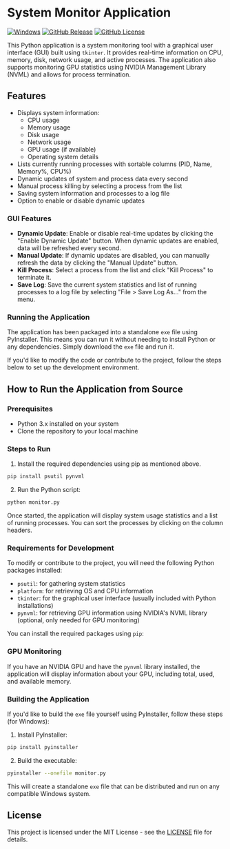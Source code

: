 # System Monitor Application

[![Windows](https://custom-icon-badges.demolab.com/badge/Windows-0078D6?logo=windows11&logoColor=white)](#)
[![GitHub Release](https://img.shields.io/github/v/release/Lixetron/system-monitor)](releases/latest)
[![GitHub License](https://img.shields.io/github/license/Lixetron/system-monitor)](LICENSE)

This Python application is a system monitoring tool with a graphical user interface (GUI) built using `tkinter`. It provides real-time information on CPU, memory, disk, network usage, and active processes. The application also supports monitoring GPU statistics using NVIDIA Management Library (NVML) and allows for process termination.

## Features

- Displays system information:
  - CPU usage
  - Memory usage
  - Disk usage
  - Network usage
  - GPU usage (if available)
  - Operating system details
- Lists currently running processes with sortable columns (PID, Name, Memory%, CPU%)
- Dynamic updates of system and process data every second
- Manual process killing by selecting a process from the list
- Saving system information and processes to a log file
- Option to enable or disable dynamic updates

### GUI Features

- **Dynamic Update**: Enable or disable real-time updates by clicking the "Enable Dynamic Update" button. When dynamic updates are enabled, data will be refreshed every second.
- **Manual Update**: If dynamic updates are disabled, you can manually refresh the data by clicking the "Manual Update" button.
- **Kill Process**: Select a process from the list and click "Kill Process" to terminate it.
- **Save Log**: Save the current system statistics and list of running processes to a log file by selecting "File > Save Log As..." from the menu.

### Running the Application

The application has been packaged into a standalone `exe` file using PyInstaller. This means you can run it without needing to install Python or any dependencies. Simply download the `exe` file and run it.

If you'd like to modify the code or contribute to the project, follow the steps below to set up the development environment.

## How to Run the Application from Source

### Prerequisites

- Python 3.x installed on your system
- Clone the repository to your local machine

### Steps to Run

1. Install the required dependencies using pip as mentioned above.

  ```bash
  pip install psutil pynvml
  ```
   
2. Run the Python script:

  ```bash
  python monitor.py
  ```

Once started, the application will display system usage statistics and a list of running processes. You can sort the processes by clicking on the column headers.

### Requirements for Development

To modify or contribute to the project, you will need the following Python packages installed:

- `psutil`: for gathering system statistics
- `platform`: for retrieving OS and CPU information
- `tkinter`: for the graphical user interface (usually included with Python installations)
- `pynvml`: for retrieving GPU information using NVIDIA's NVML library (optional, only needed for GPU monitoring)

You can install the required packages using `pip`:

### GPU Monitoring

If you have an NVIDIA GPU and have the `pynvml` library installed, the application will display information about your GPU, including total, used, and available memory.

### Building the Application

If you'd like to build the `exe` file yourself using PyInstaller, follow these steps (for Windows):

1. Install PyInstaller:

```bash
pip install pyinstaller
```

2. Build the executable:

```bash
pyinstaller --onefile monitor.py
```

This will create a standalone `exe` file that can be distributed and run on any compatible Windows system.

## License

This project is licensed under the MIT License - see the [LICENSE](LICENSE) file for details.
